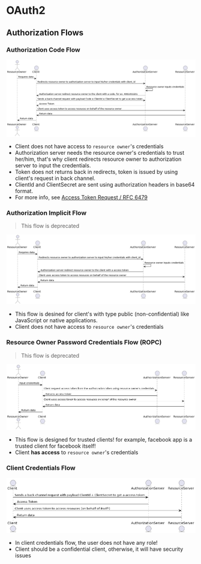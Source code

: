 # OAuth2

## Authorization Flows

### Authorization Code Flow

![](assets/authorization-code-flow.png)

- Client does not have access to `resource owner`'s credentials
- Authorization server needs the resource owner's credentials to trust her/him, that's why client redirects resource owner to authorization server to input the credentials.
- Token does not returns back in redirects, token is issued by using client's request in back channel.
- ClientId and ClientSecret are sent using authorization headers in base64 format.
- For more info, see [Access Token Request / RFC 6479](https://datatracker.ietf.org/doc/html/rfc6749#section-4.1.3)

### Authorization Implicit Flow

> This flow is deprecated

![](./assets/authorization-implicit-flow.png)

- This flow is desined for client's with type public (non-confidential) like JavaScript or native applications.
- Client does not have access to `resource owner`'s credentials

### Resource Owner Password Credentials Flow (ROPC)

> This flow is deprecated

![](./assets/resource-owner-password-credentials-flow.png)

- This flow is designed for trusted clients! for example, facebook app is a trusted client for facebook itself! 
- Client **has access** to `resource owner`'s credentials

### Client Credentials Flow

![](./assets/client-credentials-flow.png)

- In client credentials flow, the user does not have any role!
- Client should be a confidential client, otherwise, it will have security issues